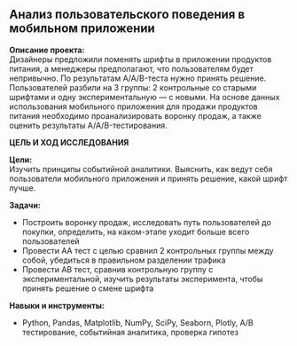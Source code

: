 ﻿## Анализ пользовательского поведения в мобильном приложении

**Описание проекта:**\
Дизайнеры предложили поменять шрифты в приложении продуктов питания, а менеджеры предполагают, что пользователям будет непривычно. По результатам A/A/B-теста нужно принять решение. Пользователей разбили на 3 группы: 2 контрольные со старыми шрифтами и одну экспериментальную — с новыми.
На основе данных использования мобильного приложения для продажи продуктов питания необходимо проанализировать воронку продаж, а также оценить результаты A/A/B-тестирования.

**ЦЕЛЬ И ХОД ИССЛЕДОВАНИЯ**

**Цели:**\
Изучить принципы событийной аналитики. Выяснить, как ведут себя пользователи мобильного приложения и принять решение, какой шрифт лучше.

**Задачи:**
- Построить воронку продаж, исследовать путь пользователей до покупки, определить, на каком-этапе уходит больше всего пользователей
- Провести АА тест с целью сравнил 2 контрольных группы между собой, убедиться в правильном разделении трафика
- Провести АВ тест, сравнив контрольную группу с экспериментальной, изучить результаты эксперимента, чтобы принять решение о смене шрифта


**Навыки и инструменты:**
  - Python, Pandas, Matplotlib, NumPy, SciPy, Seaborn, Plotly, A/B тестирование, событийная аналитика, проверка гипотез
